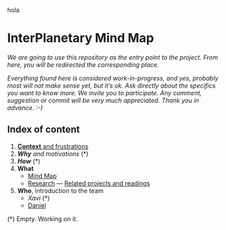 hola

# InterPlanetary Mind Map

*We are going to use this repository as the entry point to the project. From here, you will be redirected the corresponding place.*

*Everything found here is considered work-in-progress, and yes, probably most will not make sense yet, but it’s ok. Ask directly about the specifics you want to know more. We invite you to participate. Any comment, suggestion or commit will be very much appreciated. Thank you in advance. :-)*

## Index of content

1. [**Context** and frustrations](https://github.com/interplanetarymindmap/index/blob/master/context.md) 
1. ***Why** and motivations* (*)
1. ***How*** (*)
1. **What**
    - [Mind Map](https://github.com/interplanetarymindmap/mind-map) 
    - [Research](https://github.com/interplanetarymindmap/research) — [Related projects and readings](https://github.com/interplanetarymindmap/research/issues/1)
1. **Who**, introduction to the team
    - *Xavi* (*)
    - [Daniel](https://github.com/interplanetarymindmap/index/tree/master/daniel)

(*) Empty. Working on it.